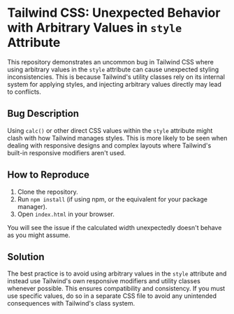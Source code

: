 # Tailwind CSS: Unexpected Behavior with Arbitrary Values in `style` Attribute

This repository demonstrates an uncommon bug in Tailwind CSS where using arbitrary values in the `style` attribute can cause unexpected styling inconsistencies. This is because Tailwind's utility classes rely on its internal system for applying styles, and injecting arbitrary values directly may lead to conflicts.

## Bug Description

Using `calc()` or other direct CSS values within the `style` attribute might clash with how Tailwind manages styles.  This is more likely to be seen when dealing with responsive designs and complex layouts where Tailwind's built-in responsive modifiers aren't used. 

## How to Reproduce

1.  Clone the repository.
2.  Run `npm install` (if using npm, or the equivalent for your package manager). 
3.  Open `index.html` in your browser.

You will see the issue if the calculated width unexpectedly doesn't behave as you might assume.

## Solution

The best practice is to avoid using arbitrary values in the `style` attribute and instead use Tailwind's own responsive modifiers and utility classes whenever possible. This ensures compatibility and consistency. If you must use specific values, do so in a separate CSS file to avoid any unintended consequences with Tailwind's class system.